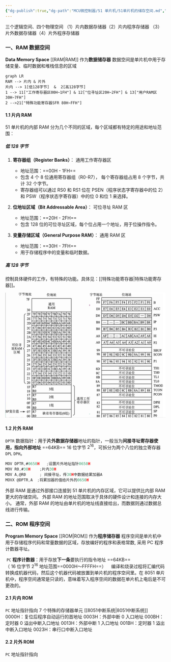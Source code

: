 ```yaml
---
{"dg-publish":true,"dg-path":"MCU微控制器/51 单片机/51单片机的储存空间.md","permalink":"/MCU微控制器/51 单片机/51单片机的储存空间/","dgPassFrontmatter":true,"noteIcon":"","created":"2025-08-02T10:36:26.341+08:00","updated":"2025-08-03T10:59:24.462+08:00"}
---
```



三个逻辑空间、四个物理空间
（1）片内数据存储器（2）片内程序存储器
（3）片外数据存储器（4）片外程序存储器
### 一、RAM 数据空间
**Data Memory Space**    [[RAM\|RAM]] 作为**数据储存器**
数据空间是单片机中用于存储变量、临时数据和堆栈信息的区域

```mermaid
graph LR
RAM --> 片内 & 片外
片内 --> 1[低128字节]  &  2[高128字节]
1 --> 11["工作寄存器区00H~1FH"] & 12["位寻址区20H~2FH"] & 13["用户RAM区30H~7FH"]
2 -->21["特殊功能寄存器SFR 80H~FFH"]
```

#### 1.1 片内 RAM 
51 单片机的内部 RAM 分为几个不同的区域，每个区域都有特定的用途和地址范围：
##### 低 128 字节
1. **寄存器组（Register Banks）**：
	通用工作寄存器区
   - 地址范围：==00H - 1FH==
   - 包含 4 个 8 位通用寄存器组（R0-R7），
	每个寄存器组占用 8 个字节，共计 32 个字节。
   - 寄存器组可以通过 RS0 和 RS1 位在 PSEN（程序状态字寄存器中的位 2）和 PSW（程序状态字寄存器）中的位 0 和位 1 来选择。

2. **位地址区域（Bit Addressable Area）**：
	可位寻址 RAM 区
   - 地址范围：==20H - 2FH==
   - 包含 128 位的可位寻址区域，每个位占用一个地址，用于位操作指令。

3. **变量存储区域（General Purpose RAM）**：
	通用 RAM 区
   - 地址范围：==30H - 7FH==
   - 用于存储程序中的变量和临时数据。

##### 高 128 字节
控制具体硬件的工作，有特殊的功能。具体见：[[特殊功能寄存器\|特殊功能寄存器]]。

![Functional files/Photo Resources/freecompress-8051储存空间.png](../img/user/Functional%20files/Photo%20Resources/freecompress-8051%E5%82%A8%E5%AD%98%E7%A9%BA%E9%97%B4.png)

#### 1.2 片外 RAM
` DPTR ` 数据指针：用于**片外数据存储器**地址的指针，一般当为**间接寻址寄存器使用，指向外部地址**
==64KB==   16 位字节   $2^{16}$，可拆分为两个八位的独立寄存器 `DPL`  `DPH`。

```C
MOV DPTR,#0650H   ;设置片外地址指针0650H
MOV R0,#30H    ;片内30H
MOV A,@R0      ; 间接寻址，传30H中数据给累加器A
MOVX @DPTR,A  ;将累加器的值给片外的0650H
```

外部 RAM 是通过外部接口连接到 51 单片机的内存区域，它可以提供比内部 RAM 更大的存储空间。
外部 RAM 的地址范围取决于具体的硬件设计和连接的内存大小。
通常，外部 RAM 的地址由单片机的地址线直接给出，而数据则通过数据总线进行传输。
### 二、ROM  程序空间
**Program Memory Space**    [[ROM\|ROM]] 作为**程序储存器**
程序空间是单片机中用于存储程序代码和常量数据的区域，存放编好的程序和表格常数, 采用 PC 程序计数器寻址。

 ` PC ` **程序计数器**：用于存放**下一条**要执行的指令地址  ==64KB==   
（ 16 位字节   $2^{16}$   地址范围==0000H～FFFFH==）
   
编译和烧录过程将汇编代码转换成机器代码，然后这个机器代码被放置到单片机的程序空间里。在 8051 单片机中，程序空间通常是只读的，意味着写入程序空间的数据在单片机上电后是不可更改的。
#### 2.1 片内 ROM  
` PC ` 地址指针指向
7 个特殊的存储器单元   [[8051中断系统\|8051中断系统]]
0000H：复位后程序自动运行的首地址
0003H：外部中断 0 入口地址
000BH：定时器 0 溢出中断入口地址
0013H：外部中断 1 入口地址
001BH：定时器 1 溢出中断入口地址
0023H：串行口中断入口地址
#### 2.2 片外 ROM  
` PC ` 地址指针指向
